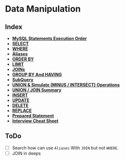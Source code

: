 # Data Manipulation

## Index

* **[MySQL Statements Execution Order](./statements-execution.md)** <br>
* **[SELECT](./select.md)** <br>
* **[WHERE](./where.md)** <br>
* **[Aliases](./aliases.md)** <br>
* **[ORDER BY](./order-by.md)** <br>
* **[LIMIT](./limit.md)** <br>
* **[JOINs](./join.md)** <br>
* **[GROUP BY And HAVING](./group-by.md)** <br>
* **[SubQuery](./subquery.md)** <br>
* **[UNION & Simulate (MINUS / INTERSECT) Operations](./union.md)** <br>
* **[UNION / JOIN Summary](./union-join-summary.md)** <br>
* **[INSERT](./insert.md)** <br>
* **[UPDATE](./update.md)** <br>
* **[DELETE](./delete.md)** <br>
* **[REPLACE](./replace.md)** <br>
* **[Prepared Statement](./prepared-statement.md)** <br>
* **[Interview Cheat Sheet](./interview-cheat-sheet.md)** <br>

## ToDo
- [ ] Search how can use `Aliases` With `JOIN` but not `WHERE`.
- [ ] JOIN in deeps
